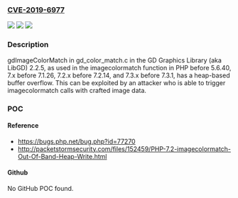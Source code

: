 ### [CVE-2019-6977](https://cve.mitre.org/cgi-bin/cvename.cgi?name=CVE-2019-6977)
![](https://img.shields.io/static/v1?label=Product&message=n%2Fa&color=blue)
![](https://img.shields.io/static/v1?label=Version&message=n%2Fa&color=blue)
![](https://img.shields.io/static/v1?label=Vulnerability&message=n%2Fa&color=brighgreen)

### Description

gdImageColorMatch in gd_color_match.c in the GD Graphics Library (aka LibGD) 2.2.5, as used in the imagecolormatch function in PHP before 5.6.40, 7.x before 7.1.26, 7.2.x before 7.2.14, and 7.3.x before 7.3.1, has a heap-based buffer overflow. This can be exploited by an attacker who is able to trigger imagecolormatch calls with crafted image data.

### POC

#### Reference
- https://bugs.php.net/bug.php?id=77270
- http://packetstormsecurity.com/files/152459/PHP-7.2-imagecolormatch-Out-Of-Band-Heap-Write.html

#### Github
No GitHub POC found.

